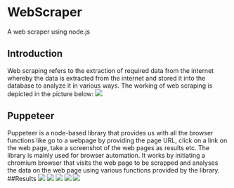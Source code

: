# WebScraper
A web scraper using node.js
## Introduction 
Web scraping refers to the extraction of required data from the internet whereby the data is extracted from the internet and stored it into the database to analyze it in various ways.
The working of web scraping is depicted in the picture below:
<image src="/Images/screenshot1.png">
## Puppeteer
Puppeteer is a node-based library that provides us with all the browser functions like go to a webpage by providing the page URL, click on a link on the web page, take a screenshot of the web pages as results etc. The library is mainly used for browser automation. It works by initiating a chromium browser that visits the web page to be scrapped and analyses the data on the web page using various functions provided by the library.
##Results
<image src="/Images/screenshot2.png">
<image src="/Images/screenshot3.png">
<image src="/Images/screenshot4.png">
<image src="/Images/screenshot5.png">
<image src="/Images/screenshot6.png">
